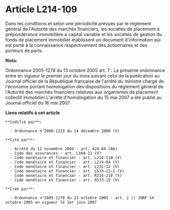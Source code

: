 # Article L214-109

Dans les conditions et selon une périodicité prévues par le règlement général de l'Autorité des marchés financiers, les
sociétés de placement à prépondérance immobilière à capital variable et les sociétés de gestion du fonds de placement
immobilier établissent un document d'information qui est porté à la connaissance respectivement des actionnaires et des
porteurs de parts.

**Nota:**

Ordonnance 2005-1278 du 13 octobre 2005 art. 7 : La présente ordonnance entre en vigueur le premier jour du mois suivant
celui de la publication au Journal officiel de la République française de l'arrêté du ministre chargé de l'économie portant
homologation des dispositions du règlement général de l'Autorité des marchés financiers relatives aux organismes de placement
collectif immobilier.L'arrêté d'homologation du 15 mai 2007 a été publié au Journal officiel du 16 mai 2007.

**Liens relatifs à cet article**

	**Codifié par**:

	  - Ordonnance n°2000-1223 du 14 décembre 2000 (V)

	**Cité par**:

	  - Arrêté du 12 novembre 2004 - art. 424-64 (Ab)
	  - Code des assurances - art. L160-11 (V)
	  - Code monétaire et financier - art. L214-110 (V)
	  - Code monétaire et financier - art. L214-94 (V)
	  - Code monétaire et financier - art. L231-12 (V)
	  - Code monétaire et financier - art. L533-13-1 (V)
	  - Code monétaire et financier - art. R214-210 (V)
	  - Code monétaire et financier - art. R533-15 (V)

	**Créé par**:

	  - Ordonnance n°2005-1278 du 13 octobre 2005 - art. 2 () JORF 14 octobre 2005 en vigueur le 1er juin 2007
